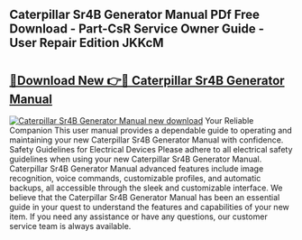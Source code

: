 ## Caterpillar Sr4B Generator Manual PDf Free Download - Part-CsR Service Owner Guide - User Repair Edition JKKcM

# <h2><a href="http://bc13673.oget.top/?id=Caterpillar+Sr4B+Generator+Manual">🔗Download New 👉🔴 Caterpillar Sr4B Generator Manual</a></h2>

[![Caterpillar Sr4B Generator Manual new download](https://i.imgur.com/5g1atiW.png)](http://bc13673.oget.top/?id=Caterpillar+Sr4B+Generator+Manual)
Your Reliable Companion This user manual provides a dependable guide to operating and maintaining your new Caterpillar Sr4B Generator Manual with confidence. Safety Guidelines for Electrical Devices Please adhere to all electrical safety guidelines when using your new Caterpillar Sr4B Generator Manual. Caterpillar Sr4B Generator Manual advanced features include image recognition, voice commands, customizable profiles, and automatic backups, all accessible through the sleek and customizable interface. We believe that the Caterpillar Sr4B Generator Manual has been an essential guide in your quest to understand the features and capabilities of your new item. If you need any assistance or have any questions, our customer service team is always available.
